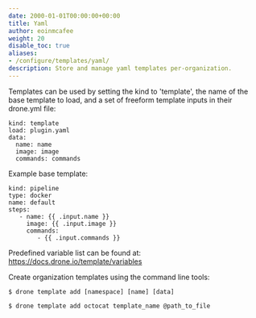 ```yaml
---
date: 2000-01-01T00:00:00+00:00
title: Yaml
author: eoinmcafee
weight: 20
disable_toc: true
aliases:
- /configure/templates/yaml/
description: Store and manage yaml templates per-organization.
---
```

Templates can be used by setting the kind to 'template', the name of the base template to load, and a set of freeform template inputs
in their drone.yml file:
```
kind: template
load: plugin.yaml
data:
  name: name
  image: image
  commands: commands
```
Example base template:
```
kind: pipeline
type: docker
name: default
steps:
   - name: {{ .input.name }}
     image: {{ .input.image }}
     commands:
        - {{ .input.commands }}
```
Predefined variable list can be found at: https://docs.drone.io/template/variables

Create organization templates using the command line tools:
```
$ drone template add [namespace] [name] [data]
```
```
$ drone template add octocat template_name @path_to_file
```